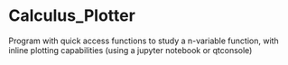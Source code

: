 # Calculus_Plotter  
Program with quick access functions to study a n-variable function, with inline plotting capabilities (using a jupyter notebook or qtconsole)
